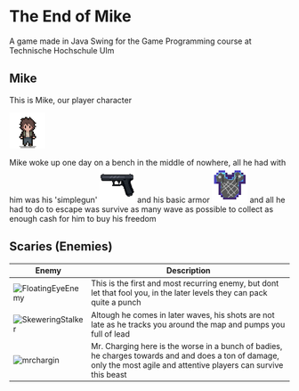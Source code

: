 # The End of Mike
A game made in Java Swing for the Game Programming course at Technische Hochschule Ulm

## Mike
This is Mike, our player character

![alt text](https://raw.githubusercontent.com/zegLine/gameProgCts5/master/src/main/resources/player/1.png)

Mike woke up one day on a bench in the middle of nowhere, all he had with him was his 'simplegun' 
![alt text](https://raw.githubusercontent.com/zegLine/gameProgCts5/master/src/main/resources/items/guns/basic_gun.png)
and his basic armor 
![alt text](https://github.com/zegLine/gameProgCts5/blob/master/src/main/resources/items/armor/basic_armor.png?raw=true)
and all he had to do to escape was survive as many wave as possible to collect as enough cash for him to buy his freedom

## Scaries (Enemies)

|Enemy|Description|
|-|-|
|![FloatingEyeEnemy](https://github.com/zegLine/gameProgCts5/assets/69742605/975631e0-58ca-4ea6-8892-9d3db0c147f5)|This is the first and most recurring enemy, but dont let that fool you, in the later levels they can pack quite a punch|
|![SkeweringStalker](https://github.com/zegLine/gameProgCts5/assets/69742605/2e547b22-288b-4589-b937-64373d4904c4)|Altough he comes in later waves, his shots are not late as he tracks you around the map and pumps you full of lead|
|![mrchargin](https://github.com/zegLine/gameProgCts5/assets/69742605/05f32e16-7544-4f92-bc08-29c2dd1e35d2)|Mr. Charging here is the worse in a bunch of badies, he charges towards and and does a ton of damage, only the most agile and attentive players can survive this beast|
